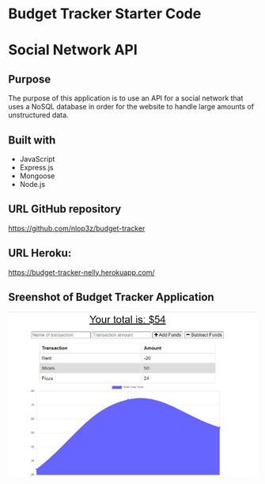 # Budget Tracker Starter Code

# Social Network API

## Purpose
The purpose of this application is to use an API for a social network that uses a NoSQL database in order for the website to handle large amounts of unstructured data.

## Built with
* JavaScript
* Express.js
* Mongoose
* Node.js


## URL GitHub repository
https://github.com/nlop3z/budget-tracker

## URL Heroku:
https://budget-tracker-nelly.herokuapp.com/

## Sreenshot of Budget Tracker Application

![This is a screenshot of the Budget Tracker Application](/assets/images/screenshot.JPG)